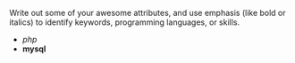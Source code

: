 Write out some of your awesome attributes, and use emphasis (like bold or italics) to identify keywords, programming languages, or skills. 
- *php* 
- **mysql** 
